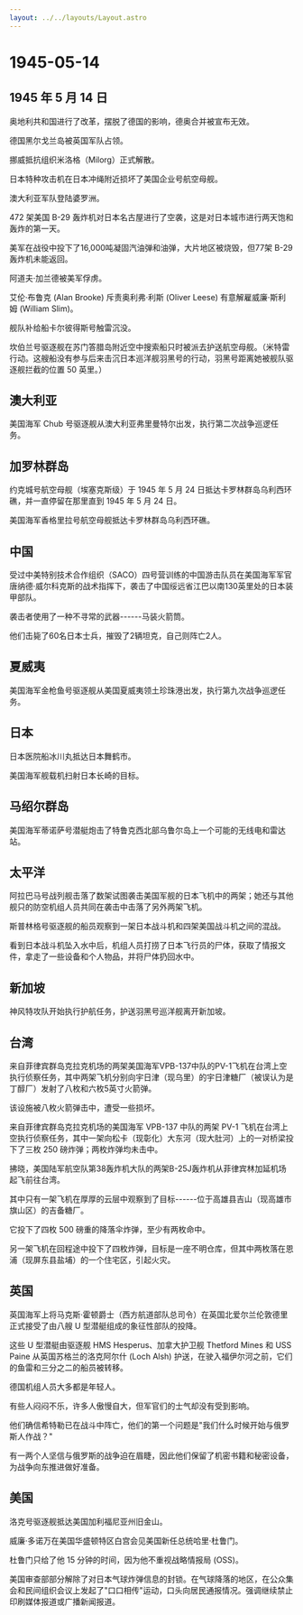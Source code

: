 ```yaml
---
layout: ../../layouts/Layout.astro
---
```


# 1945-05-14

## 1945 年 5 月 14 日

奥地利共和国进行了改革，摆脱了德国的影响，德奥合并被宣布无效。

德国黑尔戈兰岛被英国军队占领。

挪威抵抗组织米洛格（Milorg）正式解散。

日本特种攻击机在日本冲绳附近损坏了美国企业号航空母舰。

澳大利亚军队登陆婆罗洲。

472 架美国 B-29
轰炸机对日本名古屋进行了空袭，这是对日本城市进行两天饱和轰炸的第一天。

美军在战役中投下了16,000吨凝固汽油弹和油弹，大片地区被烧毁，但77架
B-29轰炸机未能返回。

阿道夫·加兰德被美军俘虏。

艾伦·布鲁克 (Alan Brooke) 斥责奥利弗·利斯 (Oliver Leese)
有意解雇威廉·斯利姆 (William Slim)。

舰队补给船卡尔彼得斯号触雷沉没。

坎伯兰号驱逐舰在苏门答腊岛附近空中搜索船只时被派去护送航空母舰。（米特雷行动。这艘船没有参与后来击沉日本巡洋舰羽黑号的行动，羽黑号距离她被舰队驱逐舰拦截的位置
50 英里。）

## 澳大利亚

美国海军 Chub 号驱逐舰从澳大利亚弗里曼特尔出发，执行第二次战争巡逻任务。

## 加罗林群岛

约克城号航空母舰（埃塞克斯级）于 1945 年 5 月 24
日抵达卡罗林群岛乌利西环礁，并一直停留在那里直到 1945 年 5 月 24 日。

美国海军香格里拉号航空母舰抵达卡罗林群岛乌利西环礁。

## 中国

受过中美特别技术合作组织（SACO）四号营训练的中国游击队员在美国海军军官唐纳德·威尔科克斯的战术指挥下，袭击了中国绥远省江巴以南130英里处的日本装甲部队。

袭击者使用了一种不寻常的武器------马装火箭筒。

他们击毙了60名日本士兵，摧毁了2辆坦克，自己则阵亡2人。

## 夏威夷

美国海军金枪鱼号驱逐舰从美国夏威夷领土珍珠港出发，执行第九次战争巡逻任务。

## 日本

日本医院船冰川丸抵达日本舞鹤市。

美国海军舰载机扫射日本长崎的目标。

## 马绍尔群岛

美国海军蒂诺萨号潜艇炮击了特鲁克西北部乌鲁尔岛上一个可能的无线电和雷达站。

## 太平洋

阿拉巴马号战列舰击落了数架试图袭击美国军舰的日本飞机中的两架；她还与其他舰只的防空机组人员共同在袭击中击落了另外两架飞机。

斯普林格号驱逐舰的船员观察到一架日本战斗机和四架美国战斗机之间的混战。

看到日本战斗机坠入水中后，机组人员打捞了日本飞行员的尸体，获取了情报文件，拿走了一些设备和个人物品，并将尸体扔回水中。

## 新加坡

神风特攻队开始执行护航任务，护送羽黑号巡洋舰离开新加坡。

## 台湾

来自菲律宾群岛克拉克机场的两架美国海军VPB-137中队的PV-1飞机在台湾上空执行侦察任务，其中两架飞机分别向宇日津（现乌里）的宇日津糖厂（被误认为是丁醇厂）发射了八枚和六枚5英寸火箭弹。

该设施被八枚火箭弹击中，遭受一些损坏。

来自菲律宾群岛克拉克机场的美国海军 VPB-137 中队的两架 PV-1
飞机在台湾上空执行侦察任务，其中一架向松卡（现彰化）大东河（现大肚河）上的一对桥梁投下了三枚
250 磅炸弹；两枚炸弹均未击中。

拂晓，美国陆军航空队第38轰炸机大队的两架B-25J轰炸机从菲律宾林加延机场起飞前往台湾。

其中只有一架飞机在厚厚的云层中观察到了目标------位于高雄县吉山（现高雄市旗山区）的吉备糖厂。

它投下了四枚 500 磅重的降落伞炸弹，至少有两枚命中。

另一架飞机在回程途中投下了四枚炸弹，目标是一座不明仓库，但其中两枚落在恩浦（现屏东县盐埔）的一个住宅区，引起火灾。

## 英国

英国海军上将马克斯·霍顿爵士（西方航道部队总司令）在英国北爱尔兰伦敦德里正式接受了由八艘
U 型潜艇组成的象征性部队的投降。

这些 U 型潜艇由驱逐舰 HMS Hesperus、加拿大护卫舰 Thetford Mines 和 USS
Paine 从英国苏格兰的洛克阿尔什 (Loch Alsh)
护送，在驶入福伊尔河之前，它们的鱼雷和三分之二的船员被转移。

德国机组人员大多都是年轻人。

有些人闷闷不乐，许多人傲慢自大，但军官们的士气却没有受到影响。

他们确信希特勒已在战斗中阵亡，他们的第一个问题是"我们什么时候开始与俄罗斯人作战？"

有一两个人坚信与俄罗斯的战争迫在眉睫，因此他们保留了机密书籍和秘密设备，为战争向东推进做好准备。

## 美国

洛克号驱逐舰抵达美国加利福尼亚州旧金山。

威廉·多诺万在美国华盛顿特区白宫会见美国新任总统哈里·杜鲁门。

杜鲁门只给了他 15 分钟的时间，因为他不重视战略情报局 (OSS)。

美国审查部部分解除了对日本气球炸弹信息的封锁。在气球降落的地区，在公众集会和民间组织会议上发起了"口口相传"运动，口头向居民通报情况。强调继续禁止印刷媒体报道或广播新闻报道。